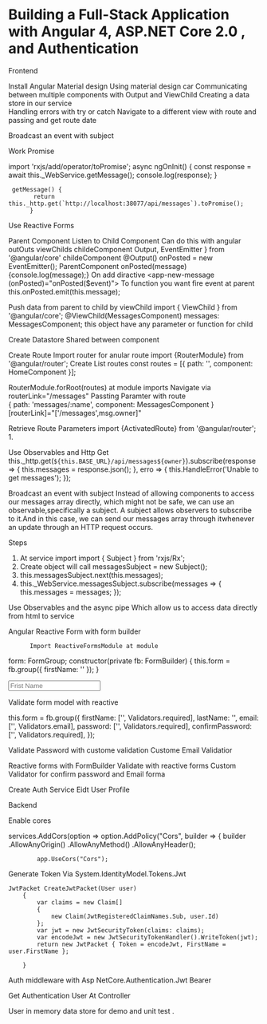  

# Building a Full-Stack Application with Angular 4, ASP.NET Core 2.0 , and Authentication


Frontend

Install Angular Material design
Using material design car
Communicating between multiple components with Output and ViewChild
Creating a data store in our service                             
Handling errors with try or catch
Navigate to a different view with route and passing and get route date

Broadcast an event with subject

Work Promise 


   import 'rxjs/add/operator/toPromise';
       async ngOnInit() {
           const response = await this._WebService.getMessage();
           console.log(response);
       }

     getMessage() {
           return this._http.get(`http://localhost:38077/api/messages`).toPromise();
          }
 
Use Reactive Forms 


Parent Component Listen to Child Component 
 Can do this with angular outOuts 
 viewChilds
 childeComponent  Output, EventEmitter } from '@angular/core'
 childeComponent  @Output() onPosted = new EventEmitter();
 ParentComponent onPosted(message) {console.log(message);}
 On add diractive <app-new-message (onPosted)="onPosted($event)"></app-new-message>
  To function you want fire event at parent    this.onPosted.emit(this.message);




Push data from parent to child by viewChild
 	import { ViewChild } from '@angular/core';
  @ViewChild(MessagesComponent) messages: MessagesComponent; this object have any parameter or function for child


Create Datastore Shared between component 

Create Route 
Import router for anular route 
import {RouterModule} from '@angular/router';
Create List routes
const routes = [{ path: '', component: HomeComponent }];

   RouterModule.forRoot(routes) at module imports 
Navigate via routerLink="/messages"
Passting Paramter with route  
{ path: 'messages/:name', component: MessagesComponent }
[routerLink]="['/messages',msg.owner]"

Retrieve Route Parameters 
import {ActivatedRoute} from '@angular/router';
1.	 

Use Observables and Http Get
this._http.get(`${this.BASE_URL}/api/messages${owner}`).subscribe(response => {
       this.messages = response.json();
     }, erro => {
       this.HandleError('Unable to get messages');
     });



Broadcast an event with subject
 Instead of allowing components to access our messages array directly, which might not be safe, we can use an observable,specifically a subject. A subject allows observers to subscribe to it.And in this case, we can send our messages array through itwhenever an update through an HTTP request occurs.

Steps
1.	At service import import { Subject } from 'rxjs/Rx';
2.	Create object will call  messagesSubject = new Subject();
3.  this.messagesSubject.next(this.messages);
4.	this._WebService.messagesSubject.subscribe(messages => {  this.messages = messages; });
                                

Use Observables and the async pipe
Which allow us to access data directly from html to service




                   
Angular Reactive Form with form builder 

          Import ReactiveFormsModule at module

    
 form: FormGroup;
 constructor(private fb: FormBuilder) {
   this.form = fb.group({
     firstName: ''
   });
 }

 <input mdInput placeholder="Frist Name" formControlName="firstName" >
           
Validate form model with reactive 

  this.form = fb.group({
     firstName: ['', Validators.required],
     lastName: '',
     email: ['', Validators.email],
     password: ['', Validators.required],
     confirmPassword: ['', Validators.required],
   });

Validate Password with custome validation
Custome Email Validatior



Reactive forms with FormBuilder
Validate with reactive forms
Custom Validator for confirm password and Email forma


Create Auth Service
Eidt User Profile 
 
Backend 

Enable cores

   services.AddCors(option => option.AddPolicy("Cors", builder => {
                builder
                 .AllowAnyOrigin()
                 .AllowAnyMethod()
                 .AllowAnyHeader();

            app.UseCors("Cors");


Generate Token Via System.IdentityModel.Tokens.Jwt

    JwtPacket CreateJwtPacket(User user)
        {
            var claims = new Claim[]
            {
                new Claim(JwtRegisteredClaimNames.Sub, user.Id)
            };
            var jwt = new JwtSecurityToken(claims: claims);
            var encodeJwt = new JwtSecurityTokenHandler().WriteToken(jwt);
            return new JwtPacket { Token = encodeJwt, FirstName = user.FirstName };

        }


Auth middleware with Asp NetCore.Authentication.Jwt Bearer

Get Authentication User At  Controller

User in memory data store for demo and unit test .
